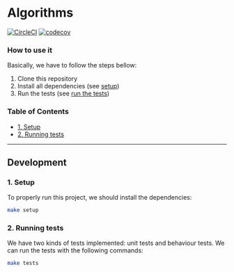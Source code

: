 Algorithms
==========

[![CircleCI](https://circleci.com/gh/LucasMagnum/algorithms.svg?style=shield)](https://circleci.com/gh/LucasMagnum/algorithms)
[![codecov](https://codecov.io/gh/LucasMagnum/algorithms/branch/master/graph/badge.svg)](https://codecov.io/gh/LucasMagnum/algorithms)


### How to use it

Basically, we have to follow the steps bellow:

1. Clone this repository
2. Install all dependencies (see [setup](#1-setup))
3. Run the tests (see [run the tests](#2-running-tests))


### Table of Contents

  * [1. Setup](#1-setup)
  * [2. Running tests](#2-running-tests)

---

## Development

### 1. Setup

To properly run this project, we should install the dependencies:

  ```bash
  make setup
  ```

### 2. Running tests

We have two kinds of tests implemented: unit tests and behaviour tests. We can run the tests with the following commands:

  ```bash
  make tests 
  ```


